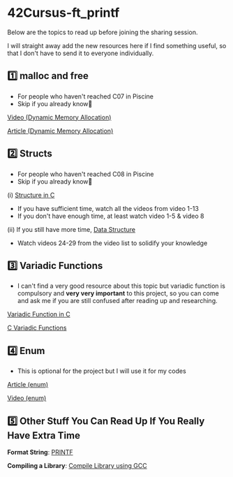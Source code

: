 # 42Cursus-ft_printf
Below are the topics to read up before joining the sharing session.

I will straight away add the new resources here if I find something useful, so that I don't have to send it to everyone individually.

## :one: **malloc and free** 
- For people who haven't reached C07 in Piscine
- Skip if you already know:grimacing:

[Video (Dynamic Memory Allocation)](https://www.youtube.com/watch?v=xDVC3wKjS64)

[Article (Dynamic Memory Allocation)](https://www.geeksforgeeks.org/dynamic-memory-allocation-in-c-using-malloc-calloc-free-and-realloc/)

## :two: **Structs** 
- For people who haven't reached C08 in Piscine
- Skip if you already know:grimacing: 

(i) [Structure in C](https://www.youtube.com/watch?v=zmRxC7gYw-g&list=PLBlnK6fEyqRiteqwlMLXYtZ16xXDR7MO0)
- If you have sufficient time, watch all the videos from video 1-13
- If you don't have enough time, at least watch video 1-5 & video 8

(ii) If you still have more time, [Data Structure](https://www.youtube.com/watch?v=16P51olKuzk&list=PLBlnK6fEyqRj9lld8sWIUNwlKfdUoPd1Y&index=25)
- Watch videos 24-29 from the video list to solidify your knowledge

## :three:  **Variadic Functions** 
- I can't find a very good resource about this topic but variadic function is compulsory and **very very important** to this project, so you can come and ask me if you are still confused after reading up and researching.

[Variadic Function in C](https://medium.com/swlh/variadic-function-in-c-programming-d3632315a48e)

[C Variadic Functions](https://www.thegeekstuff.com/2017/05/c-variadic-functions/)

## :four: **Enum** 
- This is optional for the project but I will use it for my codes

[Article (enum)](https://www.geeksforgeeks.org/enumeration-enum-c/)

[Video (enum)](https://www.youtube.com/watch?v=lWzZ2l5n81c)

## :five:  Other Stuff You Can Read Up If You Really Have Extra Time

**Format String**: [PRINTF](https://en.wikipedia.org/wiki/Printf_format_string)

**Compiling a Library**: [Compile Library using GCC](https://stackoverflow.com/questions/14919366/how-to-compile-library-on-c-using-gcc)
